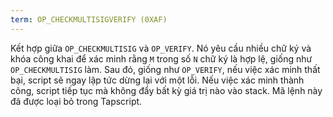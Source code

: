 ```yaml
---
term: OP_CHECKMULTISIGVERIFY (0XAF)
---
```


Kết hợp giữa `OP_CHECKMULTISIG` và `OP_VERIFY`. Nó yêu cầu nhiều chữ ký và khóa công khai để xác minh rằng `M` trong số `N` chữ ký là hợp lệ, giống như `OP_CHECKMULTISIG` làm. Sau đó, giống như `OP_VERIFY`, nếu việc xác minh thất bại, script sẽ ngay lập tức dừng lại với một lỗi. Nếu việc xác minh thành công, script tiếp tục mà không đẩy bất kỳ giá trị nào vào stack. Mã lệnh này đã được loại bỏ trong Tapscript.